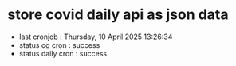 # store covid daily api as json data

- last cronjob : Thursday, 10 April 2025 13:26:34
- status og cron : success
- status daily cron : success
      
      